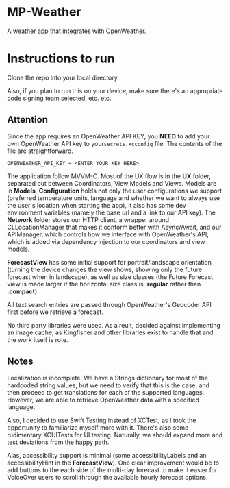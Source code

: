 # MP-Weather
 A weather app that integrates with OpenWeather.
 
# Instructions to run
Clone the repo into your local directory.

Also, if you plan to run this on your device, make sure there's an appropriate code signing team selected, etc. etc. 

## Attention
Since the app requires an OpenWeather API KEY, you **NEED** to add your own OpenWeather API key to your`secrets.xcconfig` file. The contents of the file are straightforward. 

```
OPENWEATHER_API_KEY = <ENTER YOUR KEY HERE>
```

The application follow MVVM-C. Most of the UX flow is in the **UX** folder, separated out between Coordinators, View Models and Views. Models are in **Models**, **Configuration** holds not only the user configurations we support (preferred temperature units, language and whether we want to always use the user's location when starting the app), it also has some dev environment variables (namely the base url and a link to our API key). The **Network** folder stores our HTTP client, a wrapper around CLLocationManager that makes it conform better with Async/Await, and our APIManager, which controls how we interface with OpenWeather's API, which is added via dependency injection to our coordinators and view models. 

**ForecastView** has some initial support for portrait/landscape orientation (turning the device changes the view shows, showing only the future forecast when in landscape), as well as size classes (the Future Forecast view is made larger if the horizontal size class is **.regular** rather than **.compact**)

All text search entries are passed through OpenWeather's Geocoder API first before we retrieve a forecast. 

No third party libraries were used. As a reult, decided against implementing an image cache, as Kingfisher and other libraries exist to handle that and the work itself is rote. 

## Notes

Localization is incomplete. We have a Strings dictionary for most of the hardcoded string values, but we need to verify that this is the case, and then proceed to get translations for each of the supported languages. However, we are able to retrieve OpenWeather data with a specified language. 

Also, I decided to use Swift Testing instead of XCTest, as I took the opportunity to familiarize myself more with it. There's also some rudimentary XCUITests for UI testing. Naturally, we should expand more and test deviations from the happy path. 

Alas, accessibility support is minimal (some accessibilityLabels and an accessibilityHint in the **ForecastView**). One clear improvement would be to add buttons to the each side of the multi-day forecast to make it easier for VoiceOver users to scroll through the available hourly forecast options.
